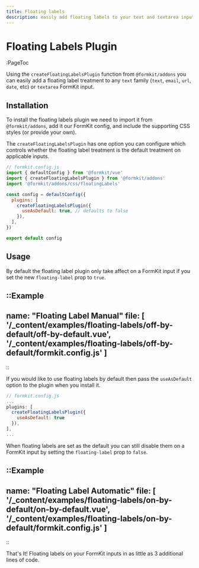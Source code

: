 ```yaml
---
title: Floating labels
description: easily add floating labels to your text and textarea inputs.
---
```


# Floating Labels Plugin

:PageToc

Using the `createFloatingLabelsPlugin` function from `@formkit/addons` you can easily add a floating label treatment to any `text` family (`text`, `email`, `url`, `date`, etc) or `textarea` FormKit input.

## Installation

To install the floating labels plugin we need to import it from `@formkit/addons`, add it our FormKit config, and include the supporting CSS styles (or provide your own).

The `createFloatingLabelsPlugin` has one option you can configure which controls whether the floating label treatment is the default treatment on applicable inputs.

```js
// formkit.config.js
import { defaultConfig } from '@formkit/vue'
import { createFloatingLabelsPlugin } from '@formkit/addons'
import '@formkit/addons/css/floatingLabels'

const config = defaultConfig({
  plugins: [
    createFloatingLabelsPlugin({
      useAsDefault: true, // defaults to false
    }),
  ],
})

export default config
```

## Usage

By default the floating label plugin only take affect on a FormKit input if you set the new `floating-label` prop to `true`.

::Example
---
name: "Floating Label Manual"
file: [
'/\_content/examples/floating-labels/off-by-default/off-by-default.vue',
'/\_content/examples/floating-labels/off-by-default/formkit.config.js'
]
---
::

If you would like to use floating labels by default then pass the `useAsDefault` option to the plugin when you install it.

```js
// formkit.config.js
...
plugins: [
  createFloatingLabelsPlugin({
    useAsDefault: true
  }),
],
...
```

When floating labels are set as the default you can still disable them on a FormKit input by setting the `floating-label` prop to `false`.

::Example
---
name: "Floating Label Automatic"
file: [
'/\_content/examples/floating-labels/on-by-default/on-by-default.vue',
'/\_content/examples/floating-labels/on-by-default/formkit.config.js'
]
---
::

That's It! Floating labels on your FormKit inputs in as little as 3 additional lines of code.
